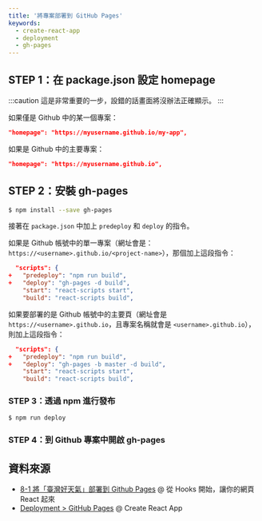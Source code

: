 ```yaml
---
title: '將專案部署到 GitHub Pages'
keywords:
  - create-react-app
  - deployment
  - gh-pages
---
```


## STEP 1：在 package.json 設定 homepage

:::caution
這是非常重要的一步，設錯的話畫面將沒辦法正確顯示。
:::

如果僅是 Github 中的某一個專案：

```json
"homepage": "https://myusername.github.io/my-app",
```

如果是 Github 中的主要專案：

```json
"homepage": "https://myusername.github.io",
```

## STEP 2：安裝 gh-pages

```bash
$ npm install --save gh-pages
```

接著在 `package.json` 中加上 `predeploy` 和 `deploy` 的指令。

如果是 Github 帳號中的單一專案（網址會是：`https://<username>.github.io/<project-name>`），那個加上這段指令：

```json {2-3}
  "scripts": {
+   "predeploy": "npm run build",
+   "deploy": "gh-pages -d build",
    "start": "react-scripts start",
    "build": "react-scripts build",
```

如果要部署的是 Github 帳號中的主要頁（網址會是 `https://<username>.github.io`，且專案名稱就會是 `<username>.github.io`），則加上這段指令：

```json {2-3}
  "scripts": {
+   "predeploy": "npm run build",
+   "deploy": "gh-pages -b master -d build",
    "start": "react-scripts start",
    "build": "react-scripts build",
```

### STEP 3：透過 npm 進行發布

```bash
$ npm run deploy
```

### STEP 4：到 Github 專案中開啟 gh-pages

## 資料來源

- [8-1 將「臺灣好天氣」部署到 Github Pages](https://pjchender.github.io/react-bootcamp/docs/book/ch8/8-1) @ 從 Hooks 開始，讓你的網頁 React 起來
- [Deployment > GitHub Pages](https://create-react-app.dev/docs/deployment/#github-pages) @ Create React App
